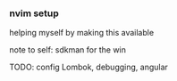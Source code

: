 ### nvim setup

helping myself by making this available

note to self: sdkman for the win

TODO: config Lombok, debugging, angular
